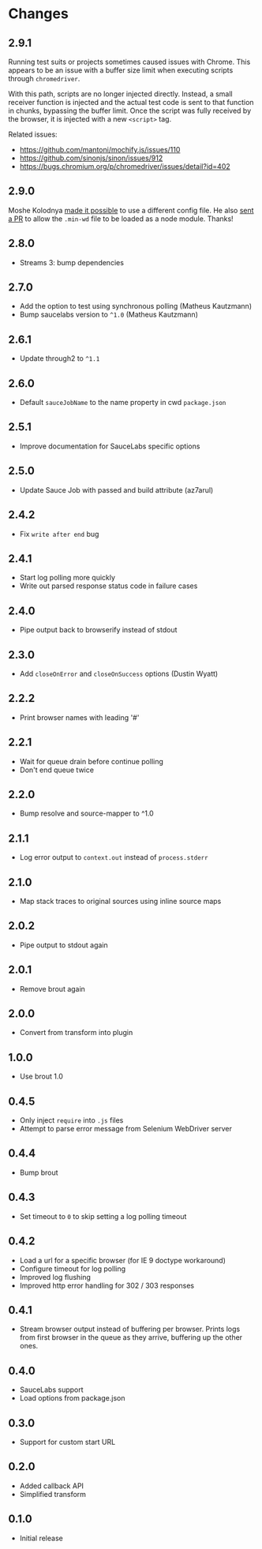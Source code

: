 # Changes

## 2.9.1

Running test suits or projects sometimes caused issues with Chrome. This appears
to be an issue with a buffer size limit when executing scripts through
`chromedriver`.

With this path, scripts are no longer injected directly. Instead, a small
receiver function is injected and the actual test code is sent to that function
in chunks, bypassing the buffer limit. Once the script was fully received by the
browser, it is injected with a new `<script>` tag.

Related issues:

- <https://github.com/mantoni/mochify.js/issues/110>
- <https://github.com/sinonjs/sinon/issues/912>
- <https://bugs.chromium.org/p/chromedriver/issues/detail?id=402>

## 2.9.0

Moshe Kolodnya [made it possible][PR14] to use a different config file. He also
[sent a PR][PR13] to allow the `.min-wd` file to be loaded as a node module.
Thanks!

[PR14]: https://github.com/mantoni/min-webdriver/pull/14
[PR13]: https://github.com/mantoni/min-webdriver/pull/13

## 2.8.0

- Streams 3: bump dependencies

## 2.7.0

- Add the option to test using synchronous polling (Matheus Kautzmann)
- Bump saucelabs version to `^1.0` (Matheus Kautzmann)

## 2.6.1

- Update through2 to `^1.1`

## 2.6.0

- Default `sauceJobName` to the name property in cwd `package.json`

## 2.5.1

- Improve documentation for SauceLabs specific options

## 2.5.0

- Update Sauce Job with passed and build attribute (az7arul)

## 2.4.2

- Fix `write after end` bug

## 2.4.1

- Start log polling more quickly
- Write out parsed response status code in failure cases

## 2.4.0

- Pipe output back to browserify instead of stdout

## 2.3.0

- Add `closeOnError` and `closeOnSuccess` options (Dustin Wyatt)

## 2.2.2

- Print browser names with leading '#'

## 2.2.1

- Wait for queue drain before continue polling
- Don't end queue twice

## 2.2.0

- Bump resolve and source-mapper to ^1.0

## 2.1.1

- Log error output to `context.out` instead of `process.stderr`

## 2.1.0

- Map stack traces to original sources using inline source maps

## 2.0.2

- Pipe output to stdout again

## 2.0.1

- Remove brout again

## 2.0.0

- Convert from transform into plugin

## 1.0.0

- Use brout 1.0

## 0.4.5

- Only inject `require` into `.js` files
- Attempt to parse error message from Selenium WebDriver server

## 0.4.4

- Bump brout

## 0.4.3

- Set timeout to `0` to skip setting a log polling timeout

## 0.4.2

- Load a url for a specific browser (for IE 9 doctype workaround)
- Configure timeout for log polling
- Improved log flushing
- Improved http error handling for 302 / 303 responses

## 0.4.1

- Stream browser output instead of buffering per browser. Prints logs from
  first browser in the queue as they arrive, buffering up the other ones.

## 0.4.0

- SauceLabs support
- Load options from package.json

## 0.3.0

- Support for custom start URL

## 0.2.0

- Added callback API
- Simplified transform

## 0.1.0

- Initial release
